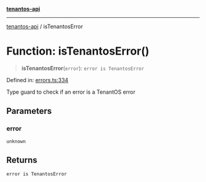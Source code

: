 [**tenantos-api**](../README.md)

***

[tenantos-api](../globals.md) / isTenantosError

# Function: isTenantosError()

> **isTenantosError**(`error`): `error is TenantosError`

Defined in: [errors.ts:334](https://github.com/shadmanZero/tenantos-api/blob/50bbdae310005a0ca12345f143ddaf8ea2b8ce90/src/errors.ts#L334)

Type guard to check if an error is a TenantOS error

## Parameters

### error

`unknown`

## Returns

`error is TenantosError`
